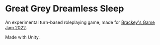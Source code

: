 # Great Grey Dreamless Sleep

An experimental turn-based roleplaying game, made for [Brackey's Game Jam 2022](https://itch.io/jam/brackeys-7).

Made with Unity.
